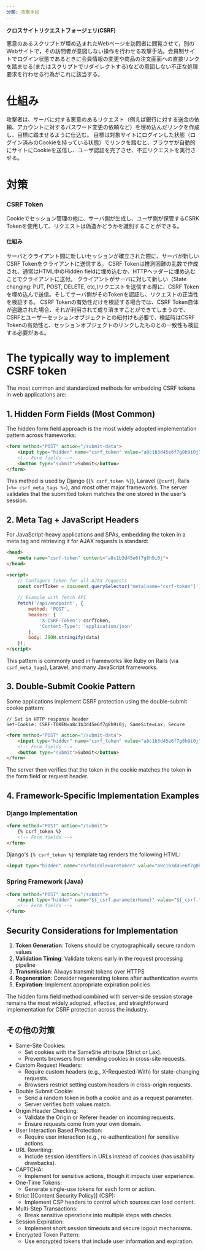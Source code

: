 ```yaml
---
分類: 攻撃手段
---
```


**クロスサイトリクエストフォージェリ(CSRF)**

悪意のあるスクリプトが埋め込まれたWebページを訪問者に閲覧させて，別のWebサイトで，その訪問者が意図しない操作を行わせる攻撃手法。会員制サイトでログイン状態であるときに会員情報の変更や商品の注文画面への直接リンクを踏ませる(またはスクリプトでリダイレクトする)などの意図しない不正な処理要求を行わせる行為がこれに該当する。

# 仕組み
攻撃者は、サーバに対する悪意のあるリクエスト（例えば銀行に対する送金の依頼、アカウントに対するパスワード変更の依頼など）を埋め込んだリンクを作成し、目標に踏ませるように仕込む。
目標は対象サイトにログインした状態（ログイン済みのCookieを持っている状態）でリンクを踏むと、ブラウザが自動的にサイトにCookieを送信し、ユーザ認証を完了させ、不正リクエストを実行させる。

# 対策
### CSRF Token
Cookieでセッション管理の他に、サーバ側が生成し、ユーザ側が保管するCSRK Tokenを使用して、リクエストは偽造かどうかを識別することができる。
#### 仕組み
サーバとクライアント間に新しいセッションが確立された際に、サーバが新しいCSRF Tokenをクライアントに送信する。
CSRF Tokenは推測困難の乱数で作成され、通常はHTML中のHidden fieldに埋め込むか、HTTPヘッダーに埋め込むことでクライアントに送付。
クライアントがサーバに対して新しい（State changing: PUT, POST, DELETE, etc,)リクエストを送信する際に、CSRF Tokenを埋め込んで送信。そしてサーバ側がそのTokenを認証し、リクエストの正当性を検証する。
CSRF Tokenの有効性だけを検証する場合では、CSRF Token自体が盗聴された場合、それが利用されて成り済ますことができてしまうので、CSRFとユーザーセッションオブジェクトとの紐付けも必要で、検証時はCSRF Tokenの有効性と、セッションオブジェクトのリンクしたものとの一致性も検証する必要がある。

# The typically way to implement CSRF token

The most common and standardized methods for embedding CSRF tokens in web applications are:

## 1. Hidden Form Fields (Most Common)

The hidden form field approach is the most widely adopted implementation pattern across frameworks:

```html
<form method="POST" action="/submit-data">
    <input type="hidden" name="csrf_token" value="a8c1b3d45e6f7g8h9i0j">
    <!-- Form fields -->
    <button type="submit">Submit</button>
</form>
```

This method is used by Django (`{% csrf_token %}`), Laravel (`@csrf`), Rails (`<%= csrf_meta_tags %>`), and most other major frameworks. The server validates that the submitted token matches the one stored in the user's session.

## 2. Meta Tag + JavaScript Headers

For JavaScript-heavy applications and SPAs, embedding the token in a meta tag and retrieving it for AJAX requests is standard:

```html
<head>
    <meta name="csrf-token" content="a8c1b3d45e6f7g8h9i0j">
</head>

<script>
    // Configure token for all AJAX requests
    const csrfToken = document.querySelector('meta[name="csrf-token"]').getAttribute('content');
    
    // Example with fetch API
    fetch('/api/endpoint', {
        method: 'POST',
        headers: {
            'X-CSRF-Token': csrfToken,
            'Content-Type': 'application/json'
        },
        body: JSON.stringify(data)
    });
</script>
```

This pattern is commonly used in frameworks like Ruby on Rails (via `csrf_meta_tags`), Laravel, and many JavaScript frameworks.

## 3. Double-Submit Cookie Pattern

Some applications implement CSRF protection using the double-submit cookie pattern:

```
// Set in HTTP response header
Set-Cookie: CSRF-TOKEN=a8c1b3d45e6f7g8h9i0j; SameSite=Lax; Secure
```

```html
<form method="POST" action="/submit-data">
    <input type="hidden" name="csrf_token" value="a8c1b3d45e6f7g8h9i0j">
    <!-- Form fields -->
    <button type="submit">Submit</button>
</form>
```

The server then verifies that the token in the cookie matches the token in the form field or request header.

## 4. Framework-Specific Implementation Examples

### Django Implementation

```html
<form method="POST" action="/submit">
    {% csrf_token %}
    <!-- Form fields -->
</form>
```

Django's `{% csrf_token %}` template tag renders the following HTML:

```html
<input type="hidden" name="csrfmiddlewaretoken" value="a8c1b3d45e6f7g8h9i0j">
```

### Spring Framework (Java)

```html
<form method="POST" action="/submit">
    <input type="hidden" name="${_csrf.parameterName}" value="${_csrf.token}">
    <!-- Form fields -->
</form>
```

## Security Considerations for Implementation

1. **Token Generation**: Tokens should be cryptographically secure random values
2. **Validation Timing**: Validate tokens early in the request processing pipeline
3. **Transmission**: Always transmit tokens over HTTPS
4. **Regeneration**: Consider regenerating tokens after authentication events
5. **Expiration**: Implement appropriate expiration policies

The hidden form field method combined with server-side session storage remains the most widely adopted, effective, and straightforward implementation for CSRF protection across the industry.

## その他の対策
- Same-Site Cookies:
    - Set cookies with the SameSite attribute (Strict or Lax).
    - Prevents browsers from sending cookies in cross-site requests.
- Custom Request Headers:
    - Require custom headers (e.g., X-Requested-With) for state-changing requests.
    - Browsers restrict setting custom headers in cross-origin requests.
- Double Submit Cookie:
    - Send a random token in both a cookie and as a request parameter.
    - Server verifies both values match.
- Origin Header Checking:
    - Validate the Origin or Referer header on incoming requests.
    - Ensure requests come from your own domain.
- User Interaction Based Protection:
    - Require user interaction (e.g., re-authentication) for sensitive actions.
- URL Rewriting:
    - Include session identifiers in URLs instead of cookies (has usability drawbacks).
- CAPTCHA:
    - Implement for sensitive actions, though it impacts user experience.
- One-Time Tokens:
    - Generate single-use tokens for each form or action.
- Strict [[Content Security Policy]] (CSP):
    - Implement CSP headers to control which sources can load content.
- Multi-Step Transactions:
    - Break sensitive operations into multiple steps with checks.
- Session Expiration:
    - Implement short session timeouts and secure logout mechanisms.
- Encrypted Token Pattern:
    - Use encrypted tokens that include user information and expiration.